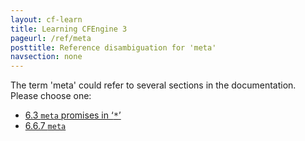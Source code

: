 ```yaml
---
layout: cf-learn
title: Learning CFEngine 3
pageurl: /ref/meta
posttitle: Reference disambiguation for 'meta'
navsection: none
---
```


The term 'meta' could refer to several sections in the documentation. Please choose one:

- [6.3 <code>meta</code> promises in &lsquo;<samp><span class="samp">\*</span></samp>&rsquo;](https://cfengine.com/manuals/cf3-Reference#meta-in-common-promises)
- [6.6.7 <code>meta</code>](https://cfengine.com/manuals/cf3-Reference#meta-in-*)

